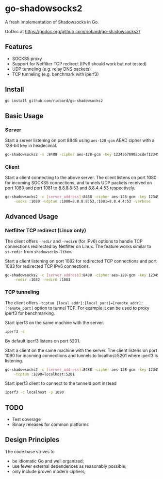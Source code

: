 # go-shadowsocks2

A fresh implementation of Shadowsocks in Go.

GoDoc at https://godoc.org/github.com/riobard/go-shadowsocks2/


## Features

- SOCKS5 proxy 
- Support for Netfilter TCP redirect (IPv6 should work but not tested)
- UDP tunneling (e.g. relay DNS packets)
- TCP tunneling (e.g. benchmark with iperf3)


## Install

```sh
go install github.com/riobard/go-shadowsocks2
```


## Basic Usage


### Server

Start a server listening on port 8848 using `aes-128-gcm` AEAD cipher with a 128-bit key in hexdecimal.


```sh
go-shadowsocks2 -s :8488 -cipher aes-128-gcm -key 1234567890abcdef1234567890abcdef -verbose
```



### Client

Start a client connecting to the above server. The client listens on port 1080 for incoming SOCKS5 
connections, and tunnels UDP packets received on port 1080 and port 1081 to 8.8.8.8:53 and 8.8.4.4:53 
respectively. 

```sh
go-shadowsocks2 -c [server_address]:8488 -cipher aes-128-gcm -key 1234567890abcdef1234567890abcdef \
    -socks :1080 -udptun :1080=8.8.8.8:53,:1081=8.8.4.4:53 -verbose
```



## Advanced Usage


### Netfilter TCP redirect (Linux only)

The client offers `-redir` and `-redir6` (for IPv6) options to handle TCP connections 
redirected by Netfilter on Linux. The feature works similar to `ss-redir` from `shadowsocks-libev`.


Start a client listening on port 1082 for redirected TCP connections and port 1083 for redirected
TCP IPv6 connections.

```sh
go-shadowsocks2 -c [server_address]:8488 -cipher aes-128-gcm -key 1234567890abcdef1234567890abcdef \
    -redir :1082 -redir6 :1083
```


### TCP tunneling

The client offers `-tcptun [local_addr]:[local_port]=[remote_addr]:[remote_port]` option to tunnel TCP.
For example it can be used to proxy iperf3 for benchmarking.

Start iperf3 on the same machine with the server.

```sh
iperf3 -s
```

By default iperf3 listens on port 5201.

Start a client on the same machine with the server. The client listens on port 1090 for incoming connections
and tunnels to localhost:5201 where iperf3 is listening.

```sh
go-shadowsocks2 -c [server_address]:8488 -cipher aes-128-gcm -key 1234567890abcdef1234567890abcdef \
    -tcptun :1090=localhost:5201
```

Start iperf3 client to connect to the tunneld port instead

```sh
iperf3 -c localhost -p 1090
```


## TODO

- Test coverage
- Binary releases for common platforms



## Design Principles

The code base strives to

- be idiomatic Go and well organized;
- use fewer external dependences as reasonably possible;
- only include proven modern ciphers;

